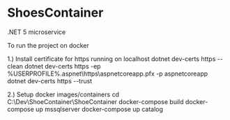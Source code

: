 # ShoesContainer
.NET 5 microservice


To run the project on docker 


1.) Install certificate for https running on localhost
dotnet dev-certs https --clean
dotnet dev-certs https -ep %USERPROFILE%\.aspnet\https\aspnetcoreapp.pfx -p aspnetcoreapp
dotnet dev-certs https --trust

2.) Setup docker images/containers 
  cd C:\Dev\ShoeContainer\ShoeContainer
  docker-compose build
  docker-compose up mssqlserver
  docker-compose up catalog
  

